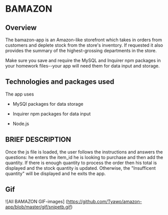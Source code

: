 # BAMAZON

## Overview

The bamazon-app is an Amazon-like storefront which takes in orders from customers and deplete stock from the store's inventory. If requested it also provides the summary of the highest-grossing departments in the store.

Make sure you save and require the MySQL and Inquirer npm packages in your homework files--your app will need them for data input and storage.

## Technologies and packages used

The app uses 
* MySQl packages for data storage
 
* Inquirer npm packages for data input

* Node.js

## BRIEF DESCRIPTION

Once the js file is loaded, the user follows the instructions and answers the questions: he enters the item_id he is looking to purchase and then add the quantity. If there is enough quantity to process the order then his total is displayed and the stock quantity is updated. Otherwise, the "Insufficent quantity" will be displayed and he exits the app.


## Gif

  ![All BAMAZON GIF-images] (https://github.com/Tyawo/amazon-app/blob/master/gif/snipetb.gif)
    


